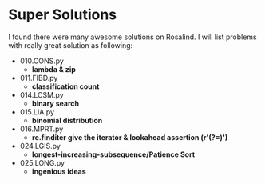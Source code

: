 
# Super Solutions

I found there were many awesome solutions on Rosalind. I will list problems with really great solution as following:

- 010.CONS.py 
	+ **lambda & zip**
- 011.FIBD.py 
	+ **classification count**
- 014.LCSM.py 
	+ **binary search**
- 015.LIA.py
	+ **binomial distribution**
- 016.MPRT.py
	+ **re.finditer give the iterator & lookahead assertion (r'(?=)')**
- 024.LGIS.py
	+ **longest-increasing-subsequence/Patience Sort**
- 025.LONG.py
	+ **ingenious ideas**